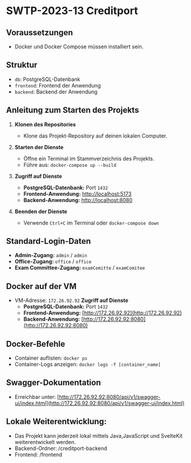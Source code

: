 # SWTP-2023-13 Creditport

## Voraussetzungen
- Docker und Docker Compose müssen installiert sein.

## Struktur
- `db`: PostgreSQL-Datenbank
- `frontend`: Frontend der Anwendung
- `backend`: Backend der Anwendung

## Anleitung zum Starten des Projekts

1. **Klonen des Repositories**
   - Klone das Projekt-Repository auf deinen lokalen Computer.

2. **Starten der Dienste**
   - Öffne ein Terminal im Stammverzeichnis des Projekts.
   - Führe aus: `docker-compose up --build`

3. **Zugriff auf Dienste**
   - **PostgreSQL-Datenbank:** Port `1432`
   - **Frontend-Anwendung:** [http://localhost:5173](http://localhost:5173)
   - **Backend-Anwendung:** [http://localhost:8080](http://localhost:8080)

4. **Beenden der Dienste**
   - Verwende `Ctrl+C` im Terminal oder `docker-compose down`

## Standard-Login-Daten
- **Admin-Zugang:** `admin` / `admin`
- **Office-Zugang:** `office` / `office`
- **Exam Committee-Zugang:** `examComitte` / `examComitee`


## Docker auf der VM
- VM-Adresse: `172.26.92.92`
**Zugriff auf Dienste**
   - **PostgreSQL-Datenbank:** Port `1432`
   - **Frontend-Anwendung:** [http://172.26.92.92](http://172.26.92.92)
   - **Backend-Anwendung:** [http://172.26.92.92:8080](http://172.26.92.92:8080)

## Docker-Befehle
- Container auflisten: `docker ps`
- Container-Logs anzeigen: `docker logs -f [container_name]`

## Swagger-Dokumentation
- Erreichbar unter: [http://172.26.92.92:8080/api/v1/swagger-ui/index.html](http://172.26.92.92:8080/api/v1/swagger-ui/index.html)



## Lokale Weiterentwicklung:

- Das Projekt kann jederzeit lokal mittels Java,JavaScript und SvelteKit weiterentwickelt werden.
- Backend-Ordner: /creditport-backend
- Frontend: /frontend
